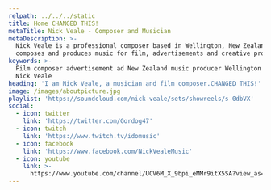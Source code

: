 ```yaml
---
relpath: ../../../static
title: Home CHANGED THIS!
metaTitle: Nick Veale - Composer and Musician
metaDescription: >-
  Nick Veale is a professional composer based in Wellington, New Zealand. He
  composes and produces music for film, advertisements and creative projects.
keywords: >-
  Film composer advertisement ad New Zealand music producer Wellington musician
  Nick Veale
heading: 'I am Nick Veale, a musician and film composer.CHANGED THIS!'
image: /images/aboutpicture.jpg
playlist: 'https://soundcloud.com/nick-veale/sets/showreels/s-0dbVX'
social:
  - icon: twitter
    link: 'https://twitter.com/Gordog47'
  - icon: twitch
    link: 'https://www.twitch.tv/idomusic'
  - icon: facebook
    link: 'https://www.facebook.com/NickVealeMusic'
  - icon: youtube
    link: >-
      https://www.youtube.com/channel/UCV6M_X_9bpi_eMMr9itX5SA?view_as=subscriber
---
```


